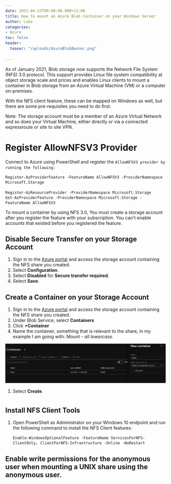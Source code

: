 ```yaml
---
date: 2021-04-23T00:00:00.000+12:00
title: How to mount an Azure Blob Container on your Windows Server
author: Luke
categories:
- Azure
toc: false
header:
  teaser: "/uploads/AzureBlobBanner.png"

---
```

As of January 2021, Blob storage now supports the Network File System (NFS) 3.0 protocol. This support provides Linux file system compatibility at object storage scale and prices and enables Linux clients to mount a container in Blob storage from an Azure Virtual Machine (VM) or a computer on-premises.

With the NFS client feature, these can be mapped on Windows as well, but there are some pre-requisites you need to do first.

Note: The storage account must be a member of an Azure Virtual Network and so does your Virtual Machine, either directly or via a connected expressroute or site to site VPN.

# Register AllowNFSV3 Provider

Connect to Azure using PowerShell and register the `AllowNFSV3 provider by running the following:`

    Register-AzProviderFeature -FeatureName AllowNFSV3 -ProviderNamespace Microsoft.Storage 

    Register-AzResourceProvider -ProviderNamespace Microsoft.Storage
    Get-AzProviderFeature -ProviderNamespace Microsoft.Storage -FeatureName AllowNFSV3

To mount a container by using NFS 3.0, You must create a storage account after you register the feature with your subscription. You can't enable accounts that existed before you registered the feature.

## Disable Secure Transfer on your Storage Account

1. Sign in to the [Azure portal](https://portal.azure.com/#home) and access the storage account containing the NFS share you created.
2. Select **Configuration**.
3. Select **Disabled** for **Secure transfer required**.
4. Select **Save**.

## Create a Container on your Storage Account

1. Sign in to the [Azure portal](https://portal.azure.com/#home) and access the storage account containing the NFS share you created.
2. Under Blob Service, select **Containers**
3. Click **+Container**
4. Name the container, something that is relevant to the share, in my example I am going with: Mount _- all lowercase._

![](/uploads/azstorageaccountnewcontainer.png)

1. Select **Create**.

#
## Install NFS Client Tools

1. Open PowerShell as Administrator on your Windows 10 endpoint and run the following command to install the NFS Client features:

       Enable-WindowsOptionalFeature -FeatureName ServicesForNFS-ClientOnly, ClientForNFS-Infrastructure -Online -NoRestart

## Enable write permissions for the anonymous user when mounting a UNIX share using the anonymous user.